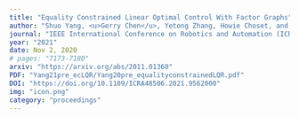 ```yaml
---
title: "Equality Constrained Linear Optimal Control With Factor Graphs"
author: "Shuo Yang, <u>Gerry Chen</u>, Yetong Zhang, Howie Choset, and Frank Dellaert"
journal: "IEEE International Conference on Robotics and Automation (ICRA)"
year: "2021"
date: Nov 2, 2020
# pages: "7173-7180"
arxiv: "https://arxiv.org/abs/2011.01360"
PDF: "Yang21pre_ecLQR/Yang20pre_equalityconstrainedLQR.pdf"
DOI: "https://doi.org/10.1109/ICRA48506.2021.9562000"
img: "icon.png"
category: "proceedings"
---
```


